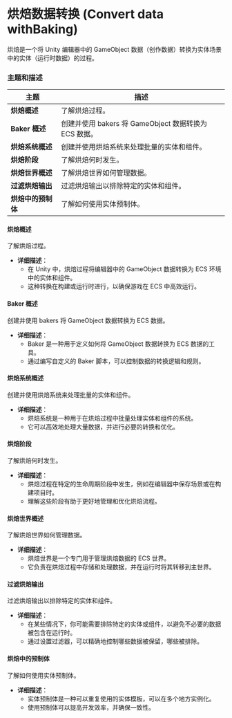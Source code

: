 # 烘焙数据转换 (Convert data withBaking)

烘焙是一个将 Unity 编辑器中的 GameObject 数据（创作数据）转换为实体场景中的实体（运行时数据）的过程。

### 主题和描述

| 主题           | 描述                                      |
| ------------ | --------------------------------------- |
| **烘焙概述**     | 了解烘焙过程。                                 |
| **Baker 概述** | 创建并使用 bakers 将 GameObject 数据转换为 ECS 数据。 |
| **烘焙系统概述**   | 创建并使用烘焙系统来处理批量的实体和组件。                   |
| **烘焙阶段**     | 了解烘焙何时发生。                               |
| **烘焙世界概述**   | 了解烘焙世界如何管理数据。                           |
| **过滤烘焙输出**   | 过滤烘焙输出以排除特定的实体和组件。                      |
| **烘焙中的预制体**  | 了解如何使用实体预制体。                            |

#### 烘焙概述

了解烘焙过程。

* **详细描述**：
  * 在 Unity 中，烘焙过程将编辑器中的 GameObject 数据转换为 ECS 环境中的实体和组件。
  * 这种转换在构建或运行时进行，以确保游戏在 ECS 中高效运行。

#### Baker 概述

创建并使用 bakers 将 GameObject 数据转换为 ECS 数据。

* **详细描述**：
  * Baker 是一种用于定义如何将 GameObject 数据转换为 ECS 数据的工具。
  * 通过编写自定义的 Baker 脚本，可以控制数据的转换逻辑和规则。

#### 烘焙系统概述

创建并使用烘焙系统来处理批量的实体和组件。

* **详细描述**：
  * 烘焙系统是一种用于在烘焙过程中批量处理实体和组件的系统。
  * 它可以高效地处理大量数据，并进行必要的转换和优化。

#### 烘焙阶段

了解烘焙何时发生。

* **详细描述**：
  * 烘焙过程在特定的生命周期阶段中发生，例如在编辑器中保存场景或在构建项目时。
  * 理解这些阶段有助于更好地管理和优化烘焙流程。

#### 烘焙世界概述

了解烘焙世界如何管理数据。

* **详细描述**：
  * 烘焙世界是一个专门用于管理烘焙数据的 ECS 世界。
  * 它负责在烘焙过程中存储和处理数据，并在运行时将其转移到主世界。

#### 过滤烘焙输出

过滤烘焙输出以排除特定的实体和组件。

* **详细描述**：
  * 在某些情况下，你可能需要排除特定的实体或组件，以避免不必要的数据被包含在运行时。
  * 通过设置过滤器，可以精确地控制哪些数据被保留，哪些被排除。

#### 烘焙中的预制体

了解如何使用实体预制体。

* **详细描述**：
  * 实体预制体是一种可以重复使用的实体模板，可以在多个地方实例化。
  * 使用预制体可以提高开发效率，并确保一致性。

